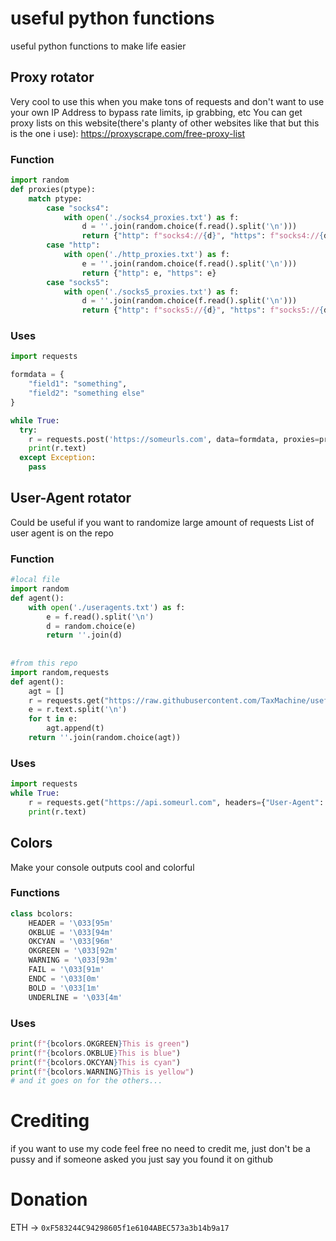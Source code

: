 # useful python functions
useful python functions to make life easier

## Proxy rotator
Very cool to use this when you make tons of requests and don't want to use your own IP Address to bypass rate limits, ip grabbing, etc
You can get proxy lists on this website(there's planty of other websites like that but this is the one i use): https://proxyscrape.com/free-proxy-list

### Function
```python
import random
def proxies(ptype):
    match ptype:
        case "socks4":
            with open('./socks4_proxies.txt') as f:
                d = ''.join(random.choice(f.read().split('\n')))
                return {"http": f"socks4://{d}", "https": f"socks4://{d}"}
        case "http":
            with open('./http_proxies.txt') as f:
                e = ''.join(random.choice(f.read().split('\n')))
                return {"http": e, "https": e}
        case "socks5":
            with open('./socks5_proxies.txt') as f:
                d = ''.join(random.choice(f.read().split('\n')))
                return {"http": f"socks5://{d}", "https": f"socks5://{d}"}
```
### Uses
```python
import requests

formdata = {
    "field1": "something",
    "field2": "something else"
}

while True:
  try:
    r = requests.post('https://someurls.com', data=formdata, proxies=proxies("http"))
    print(r.text)
  except Exception:
    pass
```

## User-Agent rotator
Could be useful if you want to randomize large amount of requests
List of user agent is on the repo

### Function
```python
#local file
import random
def agent():
    with open('./useragents.txt') as f:
        e = f.read().split('\n')
        d = random.choice(e)
        return ''.join(d)
   
   
#from this repo
import random,requests
def agent():
    agt = []
    r = requests.get("https://raw.githubusercontent.com/TaxMachine/useful-python-functions/main/useragents.txt")
    e = r.text.split('\n')
    for t in e:
        agt.append(t)
    return ''.join(random.choice(agt))
```

### Uses
```python
import requests
while True:
    r = requests.get("https://api.someurl.com", headers={"User-Agent": agent()})
    print(r.text)
```

## Colors
Make your console outputs cool and colorful

### Functions
```python
class bcolors:
    HEADER = '\033[95m'
    OKBLUE = '\033[94m'
    OKCYAN = '\033[96m'
    OKGREEN = '\033[92m'
    WARNING = '\033[93m'
    FAIL = '\033[91m'
    ENDC = '\033[0m'
    BOLD = '\033[1m'
    UNDERLINE = '\033[4m'
```

### Uses
```python
print(f"{bcolors.OKGREEN}This is green")
print(f"{bcolors.OKBLUE}This is blue")
print(f"{bcolors.OKCYAN}This is cyan")
print(f"{bcolors.WARNING}This is yellow")
# and it goes on for the others...
```

# Crediting
if you want to use my code feel free no need to credit me, just don't be a pussy and if someone asked you just say you found it on github

# Donation
ETH -> `0xF583244C94298605f1e6104ABEC573a3b14b9a17`
